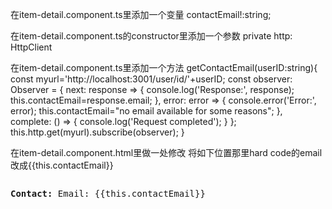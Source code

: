 
在item-detail.component.ts里添加一个变量
  contactEmail!:string;
  
在item-detail.component.ts的constructor里添加一个参数
  private http: HttpClient
  
  
在item-detail.component.ts里添加一个方法
getContactEmail(userID:string){
  const myurl='http://localhost:3001/user/id/'+userID;
  const observer: Observer<any> = {
    next: response => {
      console.log('Response:', response);
      this.contactEmail=response.email;
    },
    error: error => {
      console.error('Error:', error);
      this.contactEmail="no email available for some reasons";
    },
    complete: () => {
      console.log('Request completed');
    }
  };
  this.http.get(myurl).subscribe(observer);
}


在item-detail.component.html里做一处修改
将如下位置那里hard code的email改成{{this.contactEmail}}
  <pre><p><strong>Contact:</strong> Email: {{this.contactEmail}}</p></pre>
